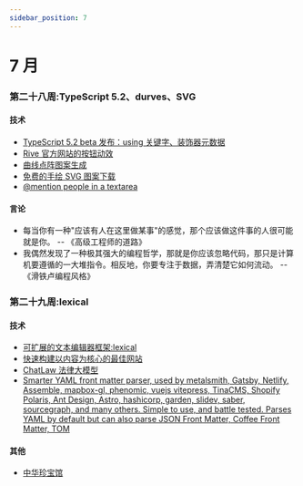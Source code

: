 ```yaml
---
sidebar_position: 7
---
```


# 7 月

### 第二十八周:TypeScript 5.2、durves、SVG

#### 技术

- [TypeScript 5.2 beta 发布：using 关键字、装饰器元数据](https://zhuanlan.zhihu.com/p/640837437)
- [Rive 官方网站的按钮动效](https://rive.app/)
- [曲线点阵图案生成](https://www.durves.com/)
- [免费的手绘 SVG 图案下载](https://svghub.vercel.app/)
- [@mention people in a textarea](https://github.com/signavio/react-mentions)

#### 言论

- 每当你有一种"应该有人在这里做某事"的感觉，那个应该做这件事的人很可能就是你。 -- 《高级工程师的道路》
- 我偶然发现了一种极其强大的编程哲学，那就是你应该忽略代码，那只是计算机要遵循的一大堆指令。相反地，你要专注于数据，弄清楚它如何流动。 -- 《滑铁卢编程风格》

### 第二十九周:lexical

#### 技术

- [可扩展的文本编辑器框架:lexical](https://github.com/facebook/lexical)
- [快速构建以内容为核心的最佳网站](https://docusaurus.io/zh-CN/)
- [ChatLaw 法律大模型](https://chatlaw.cloud)
- [Smarter YAML front matter parser, used by metalsmith, Gatsby, Netlify, Assemble, mapbox-gl, phenomic, vuejs vitepress, TinaCMS, Shopify Polaris, Ant Design, Astro, hashicorp, garden, slidev, saber, sourcegraph, and many others. Simple to use, and battle tested. Parses YAML by default but can also parse JSON Front Matter, Coffee Front Matter, TOM](https://github.com/jonschlinkert/gray-matter)

#### 其他

- [中华珍宝馆](https://g2.ltfc.net/home)
